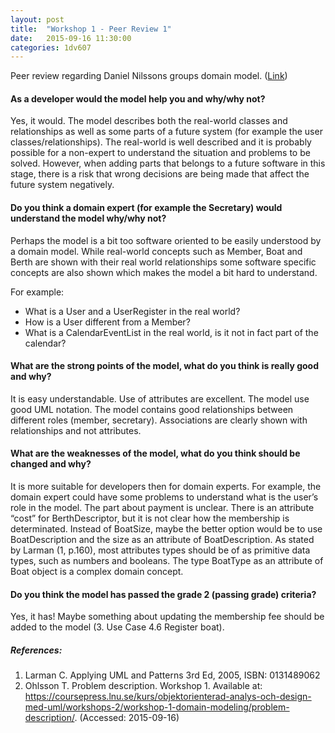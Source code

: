```yaml
---
layout: post
title:  "Workshop 1 - Peer Review 1"
date:   2015-09-16 11:30:00
categories: 1dv607
---
```


Peer review regarding Daniel Nilssons groups domain model. ([Link](https://github.com/danielnilsson9/1DV607))

#### As a developer would the model help you and why/why not?
Yes, it would. The model describes both the real-world classes and relationships as well as some parts of a future system (for example the user classes/relationships). The real-world is well described and it is probably possible for a non-expert to understand the situation and problems to be solved.  However, when adding parts that belongs to a future software in this stage, there is a risk that wrong decisions are being made that affect the future system negatively.

#### Do you think a domain expert (for example the Secretary) would understand the model why/why not?
Perhaps the model is a bit too software oriented to be easily understood by a domain model. While real-world concepts such as Member, Boat and Berth are shown with their real world relationships some software specific concepts are also shown which makes the model a bit hard to understand.

For example:
* What is a User and a UserRegister in the real world?
* How is a User different from a Member?
* What is a CalendarEventList in the real world, is it not in fact part of the calendar?

#### What are the strong points of the model, what do you think is really good and why?
It is easy understandable. Use of attributes are excellent. The model use good UML notation. The model contains good relationships between different roles (member, secretary). Associations are clearly shown with relationships and not attributes.

#### What are the weaknesses of the model, what do you think should be changed and why?
It is more suitable for developers then for domain experts. For example, the domain expert could have some problems to understand what is the user’s role in the model. The part about payment is unclear. There is an attribute “cost” for BerthDescriptor, but it is not clear how the membership is determinated. Instead of BoatSize, maybe the better option would be to use BoatDescription and the size as an attribute of BoatDescription.
As stated by Larman (1, p.160), most attributes types should be of as primitive data types, such as numbers and booleans. The type BoatType as an attribute of Boat object is a complex domain concept.

#### Do you think the model has passed the grade 2 (passing grade) criteria?
Yes, it has! Maybe something about updating the membership fee should be added to the model (3. Use Case 4.6 Register boat).

##### References:
1. Larman C. Applying UML and Patterns 3rd Ed, 2005, ISBN: 0131489062
1. Ohlsson T. Problem description. Workshop 1. Available at: https://coursepress.lnu.se/kurs/objektorienterad-analys-och-design-med-uml/workshops-2/workshop-1-domain-modeling/problem-description/. (Accessed: 2015-09-16)
